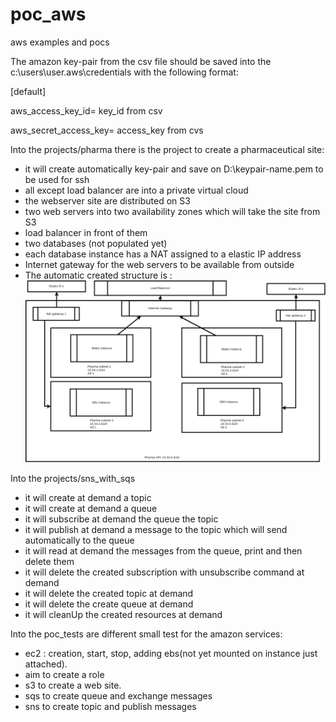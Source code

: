# poc_aws
aws examples and pocs

The amazon key-pair from the csv file should be saved into the c:\users\user\.aws\credentials with the following format:

[default]

aws_access_key_id= key_id from csv

aws_secret_access_key= access_key from cvs


Into the projects/pharma there is the project to create a pharmaceutical site:
- it will create automatically key-pair and save on D:\keypair-name.pem to be used for ssh
- all except load balancer are into a private virtual cloud
- the webserver site are distributed on S3
- two web servers into two availability zones which will take the site from S3
- load balancer in front of them
- two databases (not populated yet)
- each database instance has a NAT assigned to a elastic IP address
- Internet gateway for the web servers to be available from outside
- The automatic created structure is :
![Alt text](documentations/pharma.png?raw=true "Pharma")

Into the projects/sns_with_sqs
- it will create at demand a topic
- it will create at demand a queue
- it will subscribe at demand the queue the topic
- it will publish at demand a message to the topic which will send automatically to the queue
- it will read at demand the messages from the queue, print and then delete them
- it will delete the created subscription with unsubscribe command at demand
- it will delete the created topic at demand
- it will delete the create queue at demand
- it will cleanUp the created resources at demand

Into the poc_tests are different small test for the amazon services:
- ec2 : creation, start, stop, adding ebs(not yet mounted on instance just attached).
- aim to create a role
- s3 to create a web site.
- sqs to create queue and exchange messages
- sns to create topic and publish messages
